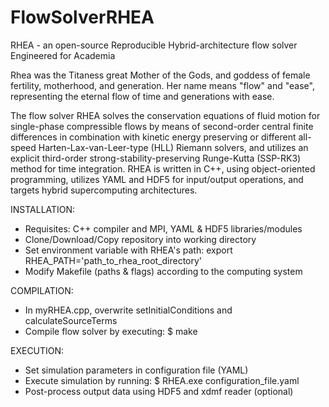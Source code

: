 # FlowSolverRHEA

RHEA - an open-source Reproducible Hybrid-architecture flow solver Engineered for Academia

Rhea was the Titaness great Mother of the Gods, and goddess of female fertility, motherhood, and generation. Her name means "flow" and "ease", representing the eternal flow of time and generations with ease.

The flow solver RHEA solves the conservation equations of fluid motion for single-phase compressible flows by means of second-order central finite differences in combination with kinetic energy preserving or different all-speed Harten-Lax-van-Leer-type (HLL) Riemann solvers, and utilizes an explicit third-order strong-stability-preserving Runge-Kutta (SSP-RK3) method for time integration. RHEA is written in C++, using object-oriented programming, utilizes YAML and HDF5 for input/output operations, and targets hybrid supercomputing architectures.

INSTALLATION:
- Requisites: C++ compiler and MPI, YAML & HDF5 libraries/modules
- Clone/Download/Copy repository into working directory
- Set environment variable with RHEA's path: export RHEA_PATH='path_to_rhea_root_directory' 
- Modify Makefile (paths & flags) according to the computing system

COMPILATION:
- In myRHEA.cpp, overwrite setInitialConditions and calculateSourceTerms
- Compile flow solver by executing: $ make

EXECUTION:
- Set simulation parameters in configuration file (YAML)
- Execute simulation by running: $ RHEA.exe configuration_file.yaml
- Post-process output data using HDF5 and xdmf reader (optional)

